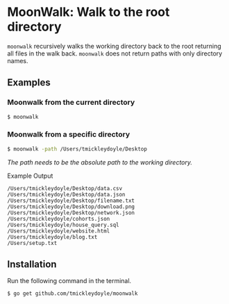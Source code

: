 # MoonWalk: Walk to the root directory

`moonwalk` recursively walks the working directory back to the root returning all files in the walk back. `moonwalk` does not return paths with only directory names.

## Examples

### Moonwalk from the current directory

```bash
$ moonwalk
```

### Moonwalk from a specific directory

```bash
$ moonwalk -path /Users/tmickleydoyle/Desktop
```

_The path needs to be the absolute path to the working directory._

Example Output

```text
/Users/tmickleydoyle/Desktop/data.csv
/Users/tmickleydoyle/Desktop/data.json
/Users/tmickleydoyle/Desktop/filename.txt
/Users/tmickleydoyle/Desktop/download.png
/Users/tmickleydoyle/Desktop/network.json
/Users/tmickleydoyle/cohorts.json
/Users/tmickleydoyle/house_query.sql
/Users/tmickleydoyle/website.html
/Users/tmickleydoyle/blog.txt
/Users/setup.txt
```

## Installation

Run the following command in the terminal.

```bash
$ go get github.com/tmickleydoyle/moonwalk
```
